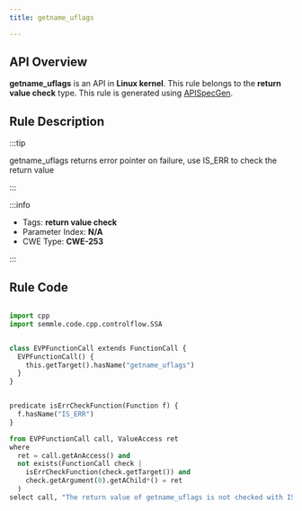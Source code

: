 ```yaml
---
title: getname_uflags

---
```



## API Overview
**getname_uflags** is an API in **Linux kernel**. This rule belongs to the **return value check** type. This rule is generated using [APISpecGen](../../tools/APISpecGen).
## Rule Description

:::tip

getname_uflags returns error pointer on failure, use IS_ERR to check the return value

:::

:::info

- Tags: **return value check**
- Parameter Index: **N/A**
- CWE Type: **CWE-253**

:::

## Rule Code
```python

import cpp
import semmle.code.cpp.controlflow.SSA


class EVPFunctionCall extends FunctionCall {
  EVPFunctionCall() {
    this.getTarget().hasName("getname_uflags")
  }
}


predicate isErrCheckFunction(Function f) {
  f.hasName("IS_ERR") 
}

from EVPFunctionCall call, ValueAccess ret
where
  ret = call.getAnAccess() and
  not exists(FunctionCall check |
    isErrCheckFunction(check.getTarget()) and
    check.getArgument(0).getAChild*() = ret
  )
select call, "The return value of getname_uflags is not checked with IS_ERR."
    
```